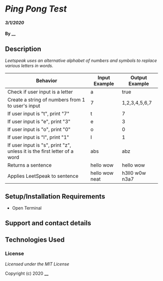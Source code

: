 # _Ping Pong Test_

#### _3/1/2020_

#### By __

## Description

_Leetspeak uses an alternative alphabet of numbers and symbols to replace various letters in words._

| Behavior | Input Example | Output Example |
|----|----|-----|
|Check if user input is a letter|a|true|
|Create a string of numbers from 1 to user's input|7|1,2,3,4,5,6,7|
|If user input is "t", print "7"|t|7|
|If user input is "e", print "3"|e|3|
|If user input is "o", print "0"|o|0|
|If user input is "I", print "1"|I|1|
|If user input is "s", print "z", unless it is the first letter of a word|abs|abz|
|Returns a sentence|hello wow|hello wow|
|Applies LeetSpeak to sentence|hello wow neat|h3ll0 w0w n3a7|

## Setup/Installation Requirements

* Open Terminal


## Support and contact details



## Technologies Used



### License

*Licensed under the MIT License*

Copyright (c) 2020 **__**
